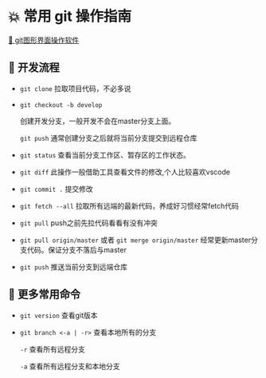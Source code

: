 # :boom: 常用 git 操作指南

[:blue_book: git图形界面操作软件](https://www.sourcetreeapp.com/)

## :dash: 开发流程

- `git clone` 拉取项目代码，不必多说

- `git checkout -b develop`
  
  创建开发分支，一般开发不会在master分支上面。
  
  `git push` 通常创建分支之后就将当前分支提交到远程仓库

- `git status` 查看当前分支工作区、暂存区的工作状态。

- `git diff` 此操作一般借助工具查看文件的修改,个人比较喜欢vscode

- `git commit .` 提交修改

- `git fetch --all` 拉取所有远端的最新代码，养成好习惯经常fetch代码

- `git pull` push之前先拉代码看看有没有冲突

- `git pull origin/master` 或者 `git merge origin/master` 经常更新master分支代码。保证分支不落后与master

- `git push` 推送当前分支到远端仓库

## :dash: 更多常用命令

- `git version` 查看git版本

- `git branch <-a | -r>` 查看本地所有的分支

  `-r` 查看所有远程分支

  `-a` 查看所有远程分支和本地分支
